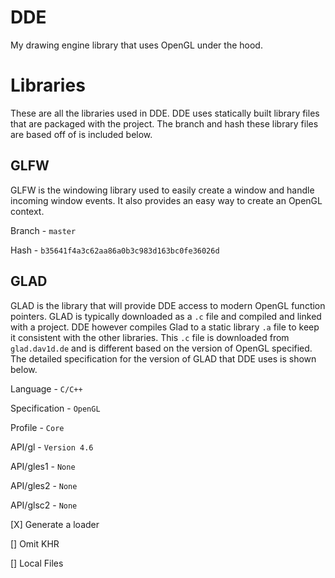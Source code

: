 # DDE
My drawing engine library that uses OpenGL under the hood.

# Libraries

These are all the libraries used in DDE. DDE uses statically built library files that are packaged with the project. The branch and hash these library files are based off of is included below.

## GLFW
GLFW is the windowing library used to easily create a window and handle incoming window events. It also provides an easy way to create an OpenGL context.

Branch - `master`

Hash - `b35641f4a3c62aa86a0b3c983d163bc0fe36026d`

## GLAD
GLAD is the library that will provide DDE access to modern OpenGL function pointers. GLAD is typically downloaded as a `.c` file and compiled and linked with a project. DDE however compiles Glad to a static library `.a` file to keep it consistent with the other libraries. This `.c` file is downloaded from `glad.dav1d.de` and is different based on the version of OpenGL specified. The detailed specification for the version of GLAD that DDE uses is shown below.

Language - `C/C++`

Specification - `OpenGL`

Profile - `Core`

API/gl - `Version 4.6`

API/gles1 - `None`

API/gles2 - `None`

API/glsc2 - `None`

[X] Generate a loader

[] Omit KHR

[] Local Files
